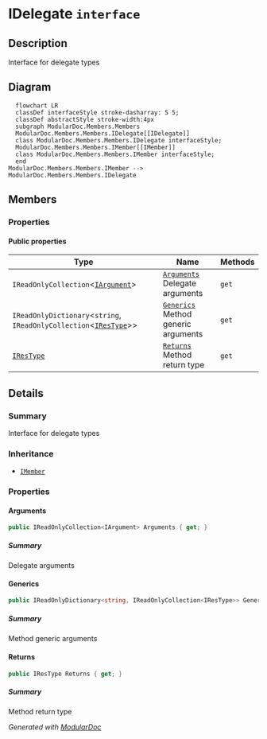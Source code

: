 # IDelegate `interface`

## Description
Interface for delegate types

## Diagram
```mermaid
  flowchart LR
  classDef interfaceStyle stroke-dasharray: 5 5;
  classDef abstractStyle stroke-width:4px
  subgraph ModularDoc.Members.Members
  ModularDoc.Members.Members.IDelegate[[IDelegate]]
  class ModularDoc.Members.Members.IDelegate interfaceStyle;
  ModularDoc.Members.Members.IMember[[IMember]]
  class ModularDoc.Members.Members.IMember interfaceStyle;
  end
ModularDoc.Members.Members.IMember --> ModularDoc.Members.Members.IDelegate
```

## Members
### Properties
#### Public  properties
| Type | Name | Methods |
| --- | --- | --- |
| `IReadOnlyCollection`&lt;[`IArgument`](./IArgument.md)&gt; | [`Arguments`](#arguments)<br>Delegate arguments | `get` |
| `IReadOnlyDictionary`&lt;`string`, `IReadOnlyCollection`&lt;[`IResType`](../resolvedtypes/IResType.md)&gt;&gt; | [`Generics`](#generics)<br>Method generic arguments | `get` |
| [`IResType`](../resolvedtypes/IResType.md) | [`Returns`](#returns)<br>Method return type | `get` |

## Details
### Summary
Interface for delegate types

### Inheritance
 - [
`IMember`
](./IMember.md)

### Properties
#### Arguments
```csharp
public IReadOnlyCollection<IArgument> Arguments { get; }
```
##### Summary
Delegate arguments

#### Generics
```csharp
public IReadOnlyDictionary<string, IReadOnlyCollection<IResType>> Generics { get; }
```
##### Summary
Method generic arguments

#### Returns
```csharp
public IResType Returns { get; }
```
##### Summary
Method return type

*Generated with* [*ModularDoc*](https://github.com/hailstorm75/ModularDoc)
